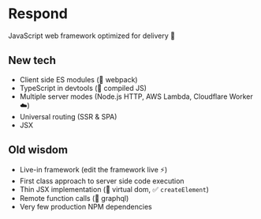 # Respond

JavaScript web framework optimized for delivery 🚚

## New tech

- Client side ES modules (🚫 webpack)
- TypeScript in devtools (🚫 compiled JS)
- Multiple server modes (Node.js HTTP, AWS Lambda, Cloudflare Worker ☁️)
- Universal routing (SSR & SPA)
- JSX

## Old wisdom

- Live-in framework (edit the framework live ⚡)
- First class approach to server side code execution
- Thin JSX implementation (🚫 virtual dom, ✅ `createElement`)
- Remote function calls (🚫 graphql)
- Very few production NPM dependencies
